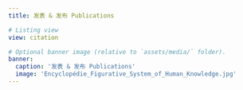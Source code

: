 ```yaml
---
title: 发表 & 发布 Publications

# Listing view
view: citation

# Optional banner image (relative to `assets/media/` folder).
banner:
  caption: '发表 & 发布 Publications'
  image: 'Encyclopédie_Figurative_System_of_Human_Knowledge.jpg'
---
```

